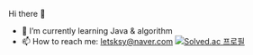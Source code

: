 Hi there 👋

- 🌱 I’m currently learning Java & algorithm
- 📫 How to reach me: letsksy@naver.com
[![Solved.ac 
프로필](http://mazassumnida.wtf/api/generate_badge?boj=letsksy)](https://solved.ac/letsksy)
